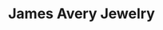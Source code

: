 ---
title: "James Avery Jewelry"
url: /houston/james-avery-jewelry-cypress-creek-parkway/
shop: Schmuck
---